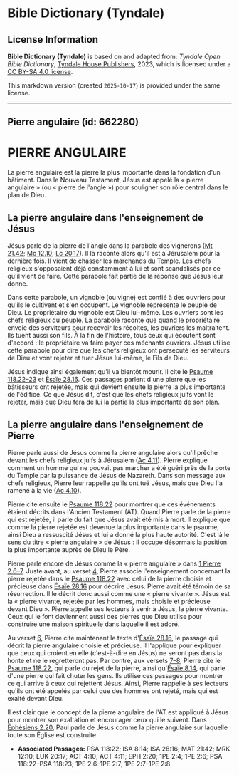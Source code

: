 # Bible Dictionary (Tyndale)

## License Information

**Bible Dictionary (Tyndale)** is based on and adapted from: _Tyndale Open Bible Dictionary_, [Tyndale House Publishers](https://tyndaleopenresources.com/), 2023, which is licensed under a [CC BY-SA 4.0 license](https://creativecommons.org/licenses/by-sa/4.0/legalcode.en).

This markdown version (created `2025-10-17`) is provided under the same license.



--------------------------------

## Pierre angulaire (id: 662280)

PIERRE ANGULAIRE
================

La pierre angulaire est la pierre la plus importante dans la fondation d'un bâtiment. Dans le Nouveau Testament, Jésus est appelé la « pierre angulaire » (ou « pierre de l'angle ») pour souligner son rôle central dans le plan de Dieu.

La pierre angulaire dans l'enseignement de Jésus
------------------------------------------------

Jésus parle de la pierre de l'angle dans la parabole des vignerons ([Mt 21\.42](https://ref.ly/Matt21:42); [Mc 12\.10](https://ref.ly/Mark12:10); [Lc 20\.17](https://ref.ly/Luke20:17)). Il la raconte alors qu'il est à Jérusalem pour la dernière fois. Il vient de chasser les marchands du Temple. Les chefs religieux s'opposaient déjà constamment à lui et sont scandalisés par ce qu'il vient de faire. Cette parabole fait partie de la réponse que Jésus leur donne.

Dans cette parabole, un vignoble (ou vigne) est confié à des ouvriers pour qu'ils le cultivent et s'en occupent. Le vignoble représente le peuple de Dieu. Le propriétaire du vignoble est Dieu lui\-même. Les ouvriers sont les chefs religieux du peuple. La parabole raconte que quand le propriétaire envoie des serviteurs pour recevoir les récoltes, les ouvriers les maltraitent. Ils tuent aussi son fils. À la fin de l'histoire, tous ceux qui écoutent sont d'accord : le propriétaire va faire payer ces méchants ouvriers. Jésus utilise cette parabole pour dire que les chefs religieux ont persécuté les serviteurs de Dieu et vont rejeter et tuer Jésus lui\-même, le Fils de Dieu.

Jésus indique ainsi également qu'il va bientôt mourir. Il cite le [Psaume 118\.22–23](https://ref.ly/Ps118:22-Ps118:23) et [Ésaïe 28\.16](https://ref.ly/Isa28:16). Ces passages parlent d'une pierre que les bâtisseurs ont rejetée, mais qui devient ensuite la pierre la plus importante de l'édifice. Ce que Jésus dit, c'est que les chefs religieux juifs vont le rejeter, mais que Dieu fera de lui la partie la plus importante de son plan.

La pierre angulaire dans l'enseignement de Pierre
-------------------------------------------------

Pierre parle aussi de Jésus comme la pierre angulaire alors qu'il prêche devant les chefs religieux juifs à Jérusalem ([Ac 4\.11](https://ref.ly/Acts4:11)). Pierre explique comment un homme qui ne pouvait pas marcher a été guéri près de la porte du Temple par la puissance de Jésus de Nazareth. Dans son message aux chefs religieux, Pierre leur rappelle qu'ils ont tué Jésus, mais que Dieu l'a ramené à la vie ([Ac 4\.10](https://ref.ly/Acts4:10)).

Pierre cite ensuite le [Psaume 118\.22](https://ref.ly/Ps118:22) pour montrer que ces événements étaient décrits dans l'Ancien Testament (AT). Quand Pierre parle de la pierre qui est rejetée, il parle du fait que Jésus avait été mis à mort. Il explique que comme la pierre rejetée est devenue la plus importante dans le psaume, ainsi Dieu a ressuscité Jésus et lui a donné la plus haute autorité. C'est là le sens du titre « pierre angulaire » de Jésus : il occupe désormais la position la plus importante auprès de Dieu le Père.

Pierre parle encore de Jésus comme la « pierre angulaire » dans [1 Pierre 2\.6–7](https://ref.ly/1Pet2:6-1Pet2:7). Juste avant, au verset [4](https://ref.ly/1Pet2:4), Pierre associe l'enseignement concernant la pierre rejetée dans le [Psaume 118\.22](https://ref.ly/Ps118:22) avec celui de la pierre choisie et précieuse dans [Ésaïe 28\.16](https://ref.ly/Isa28:16) pour décrire Jésus. Pierre avait été témoin de sa résurrection. Il le décrit donc aussi comme une « pierre vivante ». Jésus est la « pierre vivante, rejetée par les hommes, mais choisie et précieuse devant Dieu ». Pierre appelle ses lecteurs à venir à Jésus, la pierre vivante. Ceux qui le font deviennent aussi des pierres que Dieu utilise pour construire une maison spirituelle dans laquelle il est adoré.

Au verset [6](https://ref.ly/1Pet2:6), Pierre cite maintenant le texte d'[Ésaïe 28\.16](https://ref.ly/Isa28:16), le passage qui décrit la pierre angulaire choisie et précieuse. Il l'applique pour expliquer que ceux qui croient en elle (c'est\-à\-dire en Jésus) ne seront pas dans la honte et ne le regretteront pas. Par contre, aux versets [7–8](https://ref.ly/1Pet2:7-1Pet2:8), Pierre cite le [Psaume 118\.22](https://ref.ly/Ps118:22), qui parle du rejet de la pierre, ainsi qu'[Ésaïe 8\.14](https://ref.ly/Isa8:14), qui parle d'une pierre qui fait chuter les gens. Ils utilise ces passages pour montrer ce qui arrive à ceux qui rejettent Jésus. Ainsi, Pierre rappelle à ses lecteurs qu'ils ont été appelés par celui que des hommes ont rejeté, mais qui est exalté devant Dieu.

Il est clair que le concept de la pierre angulaire de l'AT est appliqué à Jésus pour montrer son exaltation et encourager ceux qui le suivent. Dans [Éphésiens 2\.20](https://ref.ly/Eph2:20), Paul parle de Jésus comme la pierre angulaire sur laquelle toute son Église est construite.

* **Associated Passages:** PSA 118:22; ISA 8:14; ISA 28:16; MAT 21:42; MRK 12:10; LUK 20:17; ACT 4:10; ACT 4:11; EPH 2:20; 1PE 2:4; 1PE 2:6; PSA 118:22–PSA 118:23; 1PE 2:6–1PE 2:7; 1PE 2:7–1PE 2:8


